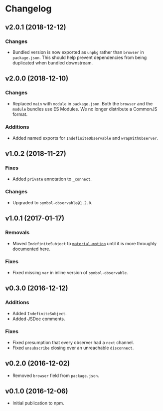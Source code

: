 # Changelog #

## v2.0.1 (2018-12-12) ##
### Changes ###
- Bundled version is now exported as `unpkg` rather than `browser` in `package.json`.  This should help prevent dependencies from being duplicated when bundled downstream.

## v2.0.0 (2018-12-10) ##
### Changes ###
- Replaced `main` with `module` in `package.json`.  Both the `browser` and the `module` bundles use ES Modules.  We no longer distribute a CommonJS format.

### Additions ###
- Added named exports for `IndefiniteObservable` and `wrapWithObserver`.

## v1.0.2 (2018-11-27) ##
### Fixes ###
- Added `private` annotation to `_connect`.

### Changes ###
- Upgraded to `symbol-observable@1.2.0`.

## v1.0.1 (2017-01-17) ##
### Removals ###
- Moved `IndefiniteSubject` to [`material-motion`](https://github.com/material-motion/material-motion-js/blob/develop/packages/core/src/observables/IndefiniteSubject.ts) until it is more throughly documented here.

### Fixes ###
- Fixed missing `var` in inline version of `symbol-observable`.

## v0.3.0 (2016-12-12) ##
### Additions ###
- Added `IndefiniteSubject`.
- Added JSDoc comments.

### Fixes ###
- Fixed presumption that every observer had a `next` channel.
- Fixed `unsubscribe` closing over an unreachable `disconnect`.

## v0.2.0 (2016-12-02) ##
- Removed `browser` field from `package.json`.

## v0.1.0 (2016-12-06) ##
- Initial publication to npm.


